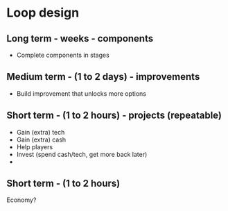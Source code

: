 # Loop design

## Long term - weeks - components
* Complete components in stages

## Medium term - (1 to 2 days) - improvements
* Build improvement that unlocks more options


## Short term - (1 to 2 hours) - projects (repeatable)
* Gain (extra) tech
* Gain (extra) cash
* Help players
* Invest (spend cash/tech, get more back later)
* 

## Short term - (1 to 2 hours)



Economy?